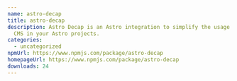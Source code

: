 ```yaml
---
name: astro-decap
title: astro-decap
description: Astro Decap is an Astro integration to simplify the usage of Decap
  CMS in your Astro projects.
categories:
  - uncategorized
npmUrl: https://www.npmjs.com/package/astro-decap
homepageUrl: https://www.npmjs.com/package/astro-decap
downloads: 24
---
```

